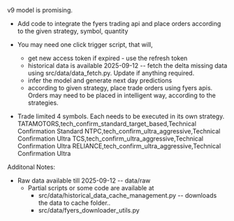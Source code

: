 v9 model is promising. 
- Add code to integrate the fyers trading api and place orders according to the given strategy, symbol, quantity
- You may need one click trigger script, that will,
   - get new access token if expired - use the refresh token
   - historical data is available 2025-09-12 -- fetch the delta missing data using src/data/data_fetch.py. Update if anything required.
   - infer the model and generate next day predictions
   - according to given strategy, place trade orders using fyers apis. Orders may need to be placed in intelligent way, according to the strategies. 

- Trade limited 4 symbols. Each needs to be executed in its own strategy. 
   TATAMOTORS,tech_confirm_standard_target_based,Technical Confirmation Standard
   NTPC,tech_confirm_ultra_aggressive,Technical Confirmation Ultra
   TCS,tech_confirm_ultra_aggressive,Technical Confirmation Ultra
   RELIANCE,tech_confirm_ultra_aggressive,Technical Confirmation Ultra

Additonal Notes:
- Raw data available till 2025-09-12 -- data/raw
   - Partial scripts or some code are available at 
      - src/data/historical_data_cache_management.py -- downloads the data to cache folder..
      - src/data/fyers_downloader_utils.py